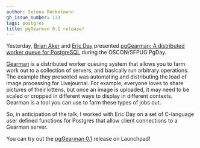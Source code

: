 ```yaml
---
author: Selena Deckelmann
gh_issue_number: 173
tags: postgres
title: pgGearman 0.1 release!
---
```




Yesterday, [Brian Aker](http://brian.krow.net) and [Eric Day](http://oddments.org) presented [pgGearman: A distributed worker queue for PostgreSQL](http://wiki.postgresql.org/wiki/PgDaySanJose2009#pgGearman:_A_distributed_worker_queue_for_PostgreSQL) during the OSCON/SFPUG PgDay. 

[Gearman](http://gearman.org) is a distributed worker queuing system that allows you to farm work out to a collection of servers, and basically run arbitrary operations. The example they presented was automating and distributing the load of image processing for Livejournal. For example, everyone loves to share pictures of their kittens, but once an image is uploaded, it may need to be scaled or cropped in different ways to display in different contexts. Gearman is a tool you can use to farm these types of jobs out.

So, in anticipation of the talk, I worked with Eric Day on a set of C-language user defined functions for Postgres that allow client connections to a Gearman server.

You can try out the [pgGearman 0.1](https://launchpad.net/pggearman/trunk/0.1) release on Launchpad!


